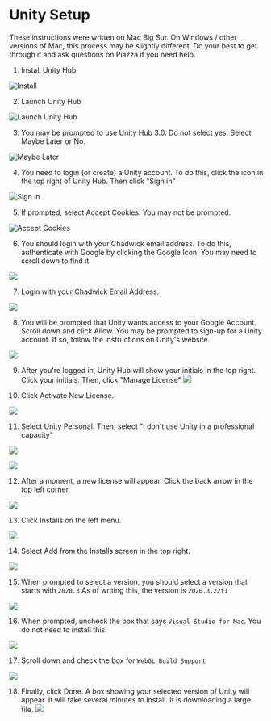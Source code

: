 # Unity Setup

These instructions were written on Mac Big Sur. On Windows / other versions of Mac, this process
may be slightly different. Do your best to get through it and ask questions on Piazza if you need help.

1. Install Unity Hub
   
![Install](images/02.png)

2. Launch Unity Hub

![Launch Unity Hub](images/03.png)

3. You may be prompted to use Unity Hub 3.0. Do not select yes. Select Maybe Later or No.
   
![Maybe Later](images/04.png)

4. You need to login (or create) a Unity account. To do this, click the icon in the top right of Unity Hub. Then click "Sign in"

![Sign in](images/05.png)

5. If prompted, select Accept Cookies. You may not be prompted.

![Accept Cookies](images/06.png)

6. You should login with your Chadwick email address. To do this, authenticate with Google by clicking the Google Icon. You may need to scroll down to find it.

![](images/07.png)

7. Login with your Chadwick Email Address. 
   
![](images/08.png)

8. You will be prompted that Unity wants access to your Google Account. Scroll down and click Allow. You may be prompted to sign-up for a Unity account. If so, follow the instructions on Unity's website.

![](images/09.png)

9. After you're logged in, Unity Hub will show your initials in the top right. Click your initials. Then, click "Manage License"
![](images/10.png)

10. Click Activate New License.

![](images/11.png)

11. Select Unity Personal. Then, select "I don't use Unity in a professional capacity"

![](images/12.png)

![](images/13.png)

12. After a moment, a new license will appear. Click the back arrow in the top left corner.
    
![](images/14.png)

13. Click Installs on the left menu.
    
![](images/15.png)

14. Select Add from the Installs screen in the top right.
    
![](images/16.png)

15. When prompted to select a version, you should select a version that starts with `2020.3` As of writing this, the version is `2020.3.22f1`
    
![](images/17.png)

16. When prompted, uncheck the box that says `Visual Studio for Mac`. You do not need to install this.
    
![](images/18.png)

17. Scroll down and check the box for `WebGL Build Support`
    
![](images/19.png)

18. Finally, click Done. A box showing your selected version of Unity will appear. It will take several minutes to install. It is downloading a large file. 
![](images/20.png)